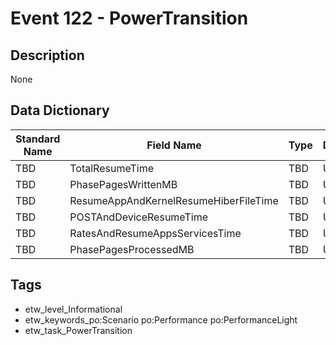 # Event 122 - PowerTransition

## Description
None

## Data Dictionary
|Standard Name|Field Name|Type|Description|Sample Value|
|---|---|---|---|---|
|TBD|TotalResumeTime|TBD|UInt32|None|None|
|TBD|PhasePagesWrittenMB|TBD|UInt32|None|None|
|TBD|ResumeAppAndKernelResumeHiberFileTime|TBD|UInt32|None|None|
|TBD|POSTAndDeviceResumeTime|TBD|UInt32|None|None|
|TBD|RatesAndResumeAppsServicesTime|TBD|UInt32|None|None|
|TBD|PhasePagesProcessedMB|TBD|UInt32|None|None|

## Tags
* etw_level_Informational
* etw_keywords_po:Scenario po:Performance po:PerformanceLight
* etw_task_PowerTransition